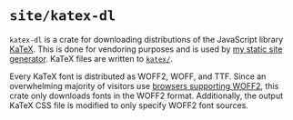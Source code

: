 # `site/katex-dl`

`katex-dl` is a crate for downloading distributions of the JavaScript library [KaTeX](https://katex.org/). This is done for vendoring purposes and is used by [my static site generator](../ssg/). KaTeX files are written to [`katex/`](../katex/).

Every KaTeX font is distributed as WOFF2, WOFF, and TTF. Since an overwhelming majority of visitors use [browsers supporting WOFF2](https://caniuse.com/woff2), this crate only downloads fonts in the WOFF2 format. Additionally, the output KaTeX CSS file is modified to only specify WOFF2 font sources.
